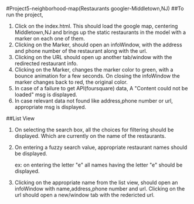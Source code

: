 #Project5-neighborhood-map(Restaurants googler-Middletown,NJ)
##To run the project,
1. Click on the index.html. This should load the google map, centering Middletown,NJ and brings up the static restaurants in the model with a marker on each one of them.
2. Clicking on the Marker, should open an infoWindow, with the address and phone number of the restaurant along with the url.
3. Clicking on the URL should open up another tab/window with the redirected restaurant info.
4. Clicking on the Marker, changes the marker color to green, with a bounce animation for a few seconds. On closing the infoWindow the marker changes back to red, the original color.
5. In case of a failure to get API(foursquare) data, A "Content could not be loaded" msg is displayed.
6. In case relevant data not found like address,phone number or url, appropriate msg is displayed.

##List View
1. On selecting the search box, all the choices for filtering should be displayed. Which are currently on the name of the       restaurants.
2. On entering a fuzzy search value, appropriate restaurant names should be displayed.

   ex: on entering the letter "e" all names having the letter "e" should be displayed.
3. Clicking on the appropriate name from the list view, should open an infoWindow with name,address,phone number and url.       Clicking on the url should open a new/window tab with the redericted url.
